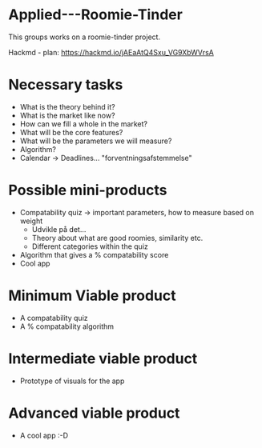 # Applied---Roomie-Tinder
This groups works on a roomie-tinder project. 

Hackmd - plan: https://hackmd.io/jAEaAtQ4Sxu_VG9XbWVrsA


# Necessary tasks
- What is the theory behind it?
- What is the market like now?
- How can we fill a whole in the market?
- What will be the core features?
- What will be the parameters we will measure?
- Algorithm?
- Calendar -> Deadlines... "forventningsafstemmelse"


# Possible mini-products
- Compatability quiz -> important parameters, how to measure based on weight
    - Udvikle på det...
    - Theory about what are good roomies, similarity etc.
    - Different categories within the quiz
- Algorithm that gives a % compatability score
- Cool app



# Minimum Viable product
- A compatability quiz 
- A % compatability algorithm 
# Intermediate viable product
- Prototype of visuals for the app
# Advanced viable product
- A cool app :-D 

